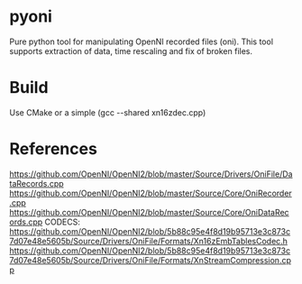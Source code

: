 # pyoni
Pure python tool for manipulating OpenNI recorded files (oni). This tool supports extraction of data, time rescaling and fix of broken files.

Build
=======================

Use CMake or a simple (gcc --shared xn16zdec.cpp)


References
=======================

https://github.com/OpenNI/OpenNI2/blob/master/Source/Drivers/OniFile/DataRecords.cpp
https://github.com/OpenNI/OpenNI2/blob/master/Source/Core/OniRecorder.cpp
https://github.com/OpenNI/OpenNI2/blob/master/Source/Core/OniDataRecords.cpp
CODECS: https://github.com/OpenNI/OpenNI2/blob/5b88c95e4f8d19b95713e3c873c7d07e48e5605b/Source/Drivers/OniFile/Formats/Xn16zEmbTablesCodec.h
https://github.com/OpenNI/OpenNI2/blob/5b88c95e4f8d19b95713e3c873c7d07e48e5605b/Source/Drivers/OniFile/Formats/XnStreamCompression.cpp
